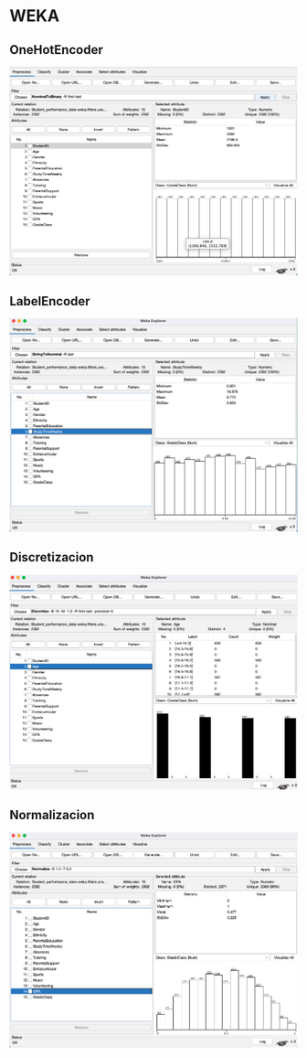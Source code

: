 # WEKA

## OneHotEncoder
![20px](./Imgs/OneHotEncoder.png)
## LabelEncoder
![20px](./Imgs/LabelEncoder.png) 
## Discretizacion
![20px](./Imgs/Discretizacion.png)
## Normalizacion
![20px](./Imgs/Normalizar.png)
